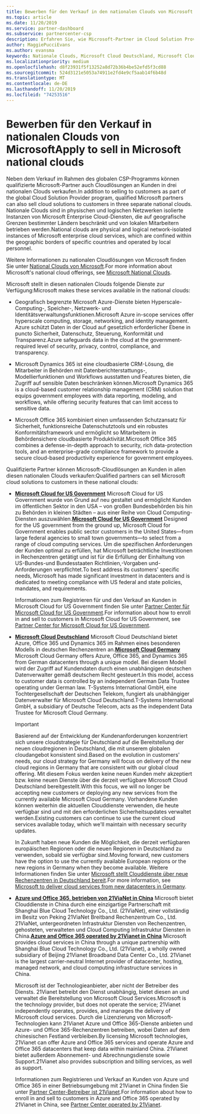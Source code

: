 ```yaml
---
title: Bewerben für den Verkauf in den nationalen Clouds von Microsoft | Partner Center
ms.topic: article
ms.date: 11/20/2019
ms.service: partner-dashboard
ms.subservice: partnercenter-csp
description: Erfahren Sie, wie Microsoft-Partner im Cloud Solution Provider-Programm Kunden, die in unterstützten nationalen Clouds angemeldet sind, verkaufen können.
author: MaggiePucciEvans
ms.author: evansma
keywords: Nationale Clouds, Microsoft Cloud Deutschland, Microsoft Cloud for US Government, 21Vianet, Microsoft Cloud China
ms.localizationpriority: medium
ms.openlocfilehash: d8f23931f5f13252a8d72b36b4be52efd5f3cd88
ms.sourcegitcommit: 524d3121e5053a74911e2fd4e9cf5aab14f6b48d
ms.translationtype: MT
ms.contentlocale: de-DE
ms.lasthandoff: 11/20/2019
ms.locfileid: "74253516"
---
```

# <a name="apply-to-sell-in-microsoft-national-clouds"></a><span data-ttu-id="e8139-104">Bewerben für den Verkauf in nationalen Clouds von Microsoft</span><span class="sxs-lookup"><span data-stu-id="e8139-104">Apply to sell in Microsoft national clouds</span></span>

<span data-ttu-id="e8139-105">Neben dem Verkauf im Rahmen des globalen CSP-Programms können qualifizierte Microsoft-Partner auch Cloudlösungen an Kunden in drei nationalen Clouds verkaufen.</span><span class="sxs-lookup"><span data-stu-id="e8139-105">In addition to selling to customers as part of the global Cloud Solution Provider program, qualified Microsoft partners can also sell cloud solutions to customers in three separate national clouds.</span></span> <span data-ttu-id="e8139-106">Nationale Clouds sind in physischen und logischen Netzwerken isolierte Instanzen von Microsoft Enterprise Cloud-Diensten, die auf geografische Grenzen bestimmter Ländern beschränkt und von lokalen Mitarbeitern betrieben werden.</span><span class="sxs-lookup"><span data-stu-id="e8139-106">National clouds are physical and logical network-isolated instances of Microsoft enterprise cloud services, which are confined within the geographic borders of specific countries and operated by local personnel.</span></span> 

<span data-ttu-id="e8139-107">Weitere Informationen zu nationalen Cloudlösungen von Microsoft finden Sie unter [National Clouds von Microsoft](https://www.microsoft.com/trustcenter/cloudservices/nationalcloud).</span><span class="sxs-lookup"><span data-stu-id="e8139-107">For more information about Microsoft's national cloud offerings, see [Microsoft National Clouds](https://www.microsoft.com/trustcenter/cloudservices/nationalcloud).</span></span>

<span data-ttu-id="e8139-108">Microsoft stellt in diesen nationalen Clouds folgende Dienste zur Verfügung:</span><span class="sxs-lookup"><span data-stu-id="e8139-108">Microsoft makes these services available in the national clouds:</span></span>

-   <span data-ttu-id="e8139-109">Geografisch begrenzte Microsoft Azure-Dienste bieten Hyperscale-Computing-, Speicher-, Netzwerk- und Identitätsverwaltungsfunktionen.</span><span class="sxs-lookup"><span data-stu-id="e8139-109">Microsoft Azure in-scope services offer hyperscale computing, storage, networking, and identity management.</span></span> <span data-ttu-id="e8139-110">Azure schützt Daten in der Cloud auf gesetzlich erforderlicher Ebene in puncto Sicherheit, Datenschutz, Steuerung, Konformität und Transparenz.</span><span class="sxs-lookup"><span data-stu-id="e8139-110">Azure safeguards data in the cloud at the government-required level of security, privacy, control, compliance, and transparency.</span></span>

-   <span data-ttu-id="e8139-111">Microsoft Dynamics 365 ist eine cloudbasierte CRM-Lösung, die Mitarbeiter in Behörden mit Datenberichterstattungs-, Modellierfunktionen und Workflows ausstatten und Features bieten, die Zugriff auf sensible Daten beschränken können.</span><span class="sxs-lookup"><span data-stu-id="e8139-111">Microsoft Dynamics 365 is a cloud-based customer relationship management (CRM) solution that equips government employees with data reporting, modeling, and workflows, while offering security features that can limit access to sensitive data.</span></span>

-   <span data-ttu-id="e8139-112">Microsoft Office 365 kombiniert einen umfassenden Schutzansatz für Sicherheit, funktionsreiche Datenschutztools und ein robustes Konformitätsframework und ermöglicht so Mitarbeitern in Behördensichere cloudbasierte Produktivität.</span><span class="sxs-lookup"><span data-stu-id="e8139-112">Microsoft Office 365 combines a defense-in-depth approach to security, rich data-protection tools, and an enterprise-grade compliance framework to provide a secure cloud-based productivity experience for government employees.</span></span>

<span data-ttu-id="e8139-113">Qualifizierte Partner können Microsoft-Cloudlösungen an Kunden in allen diesen nationalen Clouds verkaufen:</span><span class="sxs-lookup"><span data-stu-id="e8139-113">Qualified partners can sell Microsoft cloud solutions to customers in these national clouds:</span></span>

-   <span data-ttu-id="e8139-114">[**Microsoft Cloud for US Government**](https://www.microsoft.com/trustcenter/cloudservices/nationalcloud#Microsoft_Cloud_for_US) Microsoft Cloud for US Government wurde von Grund auf neu gestaltet und ermöglicht Kunden im öffentlichen Sektor in den USA – von großen Bundesbehörden bis hin zu Behörden in kleinen Städten – aus einer Reihe von Cloud Computing-Diensten auszuwählen.</span><span class="sxs-lookup"><span data-stu-id="e8139-114">[**Microsoft Cloud for US Government**](https://www.microsoft.com/trustcenter/cloudservices/nationalcloud#Microsoft_Cloud_for_US) Designed for the US government from the ground up, Microsoft Cloud for Government enables public sector customers in the United States—from large federal agencies to small town governments—to select from a range of cloud computing services.</span></span> <span data-ttu-id="e8139-115">Um die spezifischen Anforderungen der Kunden optimal zu erfüllen, hat Microsoft beträchtliche Investitionen in Rechenzentren getätigt und ist für die Erfüllung der Einhaltung von US-Bundes-und Bundesstaaten Richtlinien,-Vorgaben und-Anforderungen verpflichtet.</span><span class="sxs-lookup"><span data-stu-id="e8139-115">To best address its customers' specific needs, Microsoft has made significant investment in datacenters and is dedicated to meeting compliance with US federal and state policies, mandates, and requirements.</span></span> 

    <span data-ttu-id="e8139-116">Informationen zum Registrieren für und den Verkauf an Kunden in Microsoft Cloud for US Government finden Sie unter [Partner Center für Microsoft Cloud for US Government](partner-center-for-microsoft-us-govt-cloud.md).</span><span class="sxs-lookup"><span data-stu-id="e8139-116">For information about how to enroll in and sell to customers in Microsoft Cloud for US Government, see [Partner Center for Microsoft Cloud for US Government](partner-center-for-microsoft-us-govt-cloud.md).</span></span>

-   <span data-ttu-id="e8139-117">[**Microsoft Cloud Deutschland**](https://www.microsoft.com/trustcenter/cloudservices/nationalcloud#Microsoft_Cloud_Germany) Microsoft Cloud Deutschland bietet Azure, Office 365 und Dynamics 365 im Rahmen eines besonderen Modells in deutschen Rechenzentren an.</span><span class="sxs-lookup"><span data-stu-id="e8139-117">[**Microsoft Cloud Germany**](https://www.microsoft.com/trustcenter/cloudservices/nationalcloud#Microsoft_Cloud_Germany) Microsoft Cloud Germany offers Azure, Office 365, and Dynamics 365 from German datacenters through a unique model.</span></span> <span data-ttu-id="e8139-118">Bei diesem Modell wird der Zugriff auf Kundendaten durch einen unabhängigen deutschen Datenverwalter gemäß deutschem Recht gesteuert.</span><span class="sxs-lookup"><span data-stu-id="e8139-118">In this model, access to customer data is controlled by an independent German Data Trustee operating under German law.</span></span> <span data-ttu-id="e8139-119">T-Systems International GmbH, eine Tochtergesellschaft der Deutschen Telekom, fungiert als unabhängiger Datenverwalter für Microsoft Cloud Deutschland.</span><span class="sxs-lookup"><span data-stu-id="e8139-119">T-Systems International GmbH, a subsidiary of Deutsche Telecom, acts as the independent Data Trustee for Microsoft Cloud Germany.</span></span> 

    > [!IMPORTANT]  
    > <span data-ttu-id="e8139-120">Basierend auf der Entwicklung der Kundenanforderungen konzentriert sich unsere cloudstrategie für Deutschland auf die Bereitstellung der neuen cloudregionen in Deutschland, die mit unserem globalen cloudangebot konsistent sind.</span><span class="sxs-lookup"><span data-stu-id="e8139-120">Based on the evolution in customers' needs, our cloud strategy for Germany will focus on delivery of the new cloud regions in Germany that are consistent with our global cloud offering.</span></span> <span data-ttu-id="e8139-121">Mit diesem Fokus werden keine neuen Kunden mehr akzeptiert bzw. keine neuen Dienste über die derzeit verfügbare Microsoft Cloud Deutschland bereitgestellt.</span><span class="sxs-lookup"><span data-stu-id="e8139-121">With this focus, we will no longer be accepting new customers or deploying any new services from the currently available Microsoft Cloud Germany.</span></span> <span data-ttu-id="e8139-122">Vorhandene Kunden können weiterhin die aktuellen Clouddienste verwenden, die heute verfügbar sind und mit den erforderlichen Sicherheitsupdates verwaltet werden.</span><span class="sxs-lookup"><span data-stu-id="e8139-122">Existing customers can continue to use the current cloud services available today, which we'll maintain with necessary security updates.</span></span>
    >  
    > <span data-ttu-id="e8139-123">In Zukunft haben neue Kunden die Möglichkeit, die derzeit verfügbaren europäischen Regionen oder die neuen Regionen in Deutschland zu verwenden, sobald sie verfügbar sind.</span><span class="sxs-lookup"><span data-stu-id="e8139-123">Moving forward, new customers have the option to use the currently available European regions or the new regions in Germany when they become available.</span></span> <span data-ttu-id="e8139-124">Weitere Informationen finden Sie unter [Microsoft stellt Clouddienste über neue Rechenzentren in Deutschland bereit](https://news.microsoft.com/europe/2018/08/31/microsoft-to-deliver-cloud-services-from-new-datacentres-in-germany-in-2019-to-meet-evolving-customer-needs/).</span><span class="sxs-lookup"><span data-stu-id="e8139-124">For more information, see [Microsoft to deliver cloud services from new datacenters in Germany](https://news.microsoft.com/europe/2018/08/31/microsoft-to-deliver-cloud-services-from-new-datacentres-in-germany-in-2019-to-meet-evolving-customer-needs/).</span></span>

    
-   <span data-ttu-id="e8139-125">[**Azure und Office 365, betrieben von 21ViaNet in China**](https://www.microsoft.com/trustcenter/cloudservices/nationalcloud#Microsoft_Cloud_for_China) Microsoft bietet Clouddienste in China durch eine einzigartige Partnerschaft mit Shanghai Blue Cloud Technology Co., Ltd. (21ViaNet), einer vollständig im Besitz von Peking 21ViaNet Breitband Rechenzentrum Co., Ltd. 21ViaNet, untergeordneten Infrastruktur Diensten von Rechenzentren, gehosteten, verwalteten und Cloud Computing Infrastruktur Diensten in China.</span><span class="sxs-lookup"><span data-stu-id="e8139-125">[**Azure and Office 365 operated by 21Vianet in China**](https://www.microsoft.com/trustcenter/cloudservices/nationalcloud#Microsoft_Cloud_for_China) Microsoft provides cloud services in China through a unique partnership with Shanghai Blue Cloud Technology Co., Ltd. (21Vianet), a wholly owned subsidiary of Beijing 21Vianet Broadband Data Center Co., Ltd. 21Vianet is the largest carrier-neutral Internet provider of datacenter, hosting, managed network, and cloud computing infrastructure services in China.</span></span> 

    <span data-ttu-id="e8139-126">Microsoft ist der Technologieanbieter, aber nicht der Betreiber des Diensts. 21Vianet betreibt den Dienst unabhängig, bietet diesen an und verwaltet die Bereitstellung von Microsoft Cloud Services.</span><span class="sxs-lookup"><span data-stu-id="e8139-126">Microsoft is the technology provider, but does not operate the service; 21Vianet independently operates, provides, and manages the delivery of Microsoft cloud services.</span></span> <span data-ttu-id="e8139-127">Durch die Lizenzierung von Microsoft-Technologien kann 21Vianet Azure und Office 365-Dienste anbieten und Azure- und Office 365-Rechenzentren betreiben, wobei Daten auf dem chinesischen Festland verbleiben.</span><span class="sxs-lookup"><span data-stu-id="e8139-127">By licensing Microsoft technologies, 21Vianet can offer Azure and Office 365 services and operate Azure and Office 365 datacenters that keep data within mainland China.</span></span> <span data-ttu-id="e8139-128">21Vianet bietet außerdem Abonnement- und Abrechnungsdienste sowie Support.</span><span class="sxs-lookup"><span data-stu-id="e8139-128">21Vianet also provides subscription and billing services, as well as support.</span></span>

    <span data-ttu-id="e8139-129">Informationen zum Registrieren und Verkauf an Kunden von Azure und Office 365 in einer Betriebsumgebung mit 21Vianet in China finden Sie unter [Partner Center-Betreiber ist 21Vianet](https://msdn.microsoft.com/partner-china/index).</span><span class="sxs-lookup"><span data-stu-id="e8139-129">For information about how to enroll in and sell to customers in Azure and Office 365 operated by 21Vianet in China, see [Partner Center operated by 21Vianet](https://msdn.microsoft.com/partner-china/index).</span></span> 